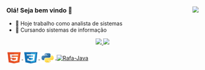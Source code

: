 ### Olá! Seja bem vindo 👋 <img src="https://komarev.com/ghpvc/?username=Gabriel-6&color=blue&label=Visualizações+do+perfil&style=flat-square" align="right"/>


- 🔭 Hoje trabalho como analista de sistemas
- 🌱 Cursando sistemas de informação

<div align="center">
  <a href="https://github.com/Gabriel-6">
  <img height="180em" src="https://github-readme-stats.vercel.app/api?username=Gabriel-6&show_icons=true&theme=tokyonight&include_all_commits=true&count_private=true"/>
  <img height="180em" src="https://github-readme-stats.vercel.app/api/top-langs/?username=Gabriel-6&layout=compact&langs_count=7&theme=tokyonight"/>
</div>

  <div style="display: inline_block"><br>
  <img align="center" alt="Rafa-HTML" height="30" width="40" src="https://raw.githubusercontent.com/devicons/devicon/master/icons/html5/html5-original.svg">
  <img align="center" alt="Rafa-CSS" height="30" width="40" src="https://raw.githubusercontent.com/devicons/devicon/master/icons/css3/css3-original.svg">
  <img align="center" alt="Rafa-Python" height="30" width="40" src="https://raw.githubusercontent.com/devicons/devicon/master/icons/python/python-original.svg">
  <img align="center" alt="Rafa-Java" height="30" width="40" src="https://cdn.jsdelivr.net/gh/devicons/devicon/icons/java/java-original.svg" />
</div>
